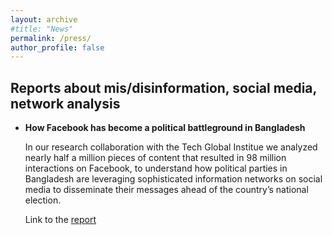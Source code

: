 ```yaml
---
layout: archive
#title: "News"
permalink: /press/
author_profile: false
---
```

## Reports about mis/disinformation, social media, network analysis
* **How Facebook has become a political battleground in Bangladesh**
  <p> In our research collaboration with the Tech Global Institue
  we analyzed nearly half a million pieces of content that resulted in 98 million interactions on Facebook, 
  to understand how political parties in Bangladesh are leveraging sophisticated information networks on 
  social media to disseminate their messages ahead of the country’s national election. </p>
  Link to the <a href = "https://techglobalinstitute.com/research/facebook-political-battleground-bangladesh/"> report </a>
